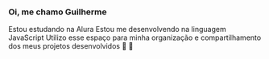 ### Oi, me chamo **Guilherme**
Estou estudando na Alura
Estou me desenvolvendo na linguagem JavaScript
Utilizo esse espaço para minha organização e compartilhamento dos meus projetos desenvolvidos
👊 🥇
<!--
**guilhermedsm16/guilhermedsm16** is a ✨ _special_ ✨ repository because its `README.md` (this file) appears on your GitHub profile.

Here are some ideas to get you started:

- 🔭 I’m currently working on ...
- 🌱 I’m currently learning ...
- 👯 I’m looking to collaborate on ...
- 🤔 I’m looking for help with ...
- 💬 Ask me about ...
- 📫 How to reach me: ...
- 😄 Pronouns: ...
- ⚡ Fun fact: ...
-->
